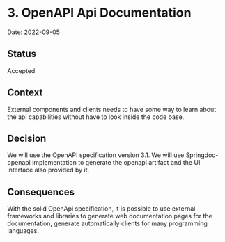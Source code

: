 # 3. OpenAPI Api Documentation

Date: 2022-09-05

## Status

Accepted

## Context

External components and clients needs to have some way to learn about the api capabilities without have to look inside
the code base.

## Decision

We will use the OpenAPI specification version 3.1. We will use Springdoc-openapi implementation to generate the openapi
artifact and the UI interface also provided by it.

## Consequences

With the solid OpenApi specification, it is possible to use external frameworks and libraries to generate web
documentation pages for the documentation, generate automatically clients for many programming languages.
